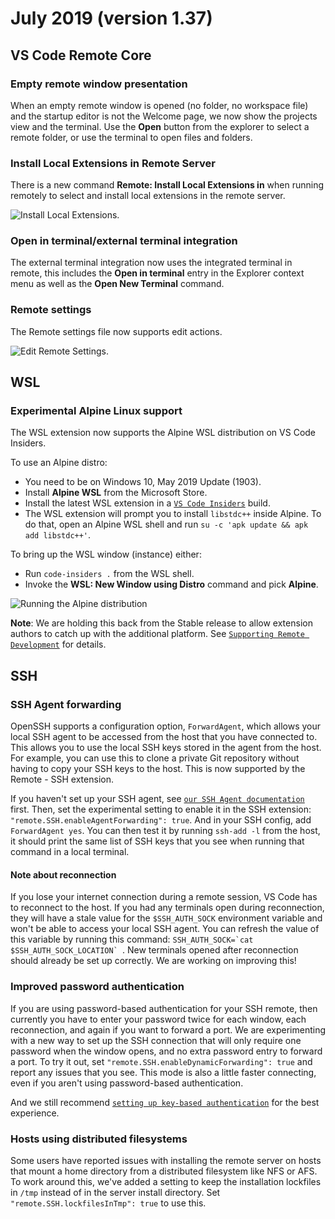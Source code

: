 # July 2019 (version 1.37)

## VS Code Remote Core

### Empty remote window presentation

When an empty remote window is opened (no folder, no workspace file) and the startup editor is not the Welcome page, we now show the projects view and the terminal. Use the **Open** button from the explorer to select a remote folder, or use the terminal to open files and folders.

### Install Local Extensions in Remote Server

There is a new command **Remote: Install Local Extensions in** when running remotely to select and install local extensions in the remote server.

![`Install Local Extensions`](images/1_37/install-local-extensions-remote.gif).

### Open in terminal/external terminal integration

The external terminal integration now uses the integrated terminal in remote, this includes the **Open in terminal** entry in the Explorer context menu as well as the **Open New Terminal** command.

### Remote settings

The Remote settings file now supports edit actions.

![`Edit Remote Settings`](images/1_37/remote-settings.png).

## WSL

### Experimental Alpine Linux support

The WSL extension now supports the Alpine WSL distribution on VS Code Insiders.

To use an Alpine distro:

- You need to be on Windows 10, May 2019 Update (1903).
- Install **Alpine WSL** from the Microsoft Store.
- Install the latest WSL extension in a [`VS Code Insiders`](https://code.visualstudio.com/insiders/) build.
- The WSL extension will prompt you to install `libstdc++` inside Alpine. To do that, open an Alpine WSL shell and run `su -c 'apk update && apk add libstdc++'`.

To bring up the WSL window (instance) either:

- Run `code-insiders .` from the WSL shell.
- Invoke the **WSL: New Window using Distro** command and pick **Alpine**.

![`Running the Alpine distribution`](images/1_37/alpine.png)

**Note**: We are holding this back from the Stable release to allow extension authors to catch up with the additional platform. See [`Supporting Remote Development`](https://code.visualstudio.com/api/advanced-topics/remote-extensions) for details.

## SSH

### SSH Agent forwarding

OpenSSH supports a configuration option, `ForwardAgent`, which allows your local SSH agent to be accessed from the host that you have connected to. This allows you to use the local SSH keys stored in the agent from the host. For example, you can use this to clone a private Git repository without having to copy your SSH keys to the host. This is now supported by the Remote - SSH extension.

If you haven't set up your SSH agent, see [`our SSH Agent documentation`](https://code.visualstudio.com/docs/remote/troubleshooting#_setting-up-the-ssh-agent) first. Then, set the experimental setting to enable it in the SSH extension: `"remote.SSH.enableAgentForwarding": true`. And in your SSH config, add `ForwardAgent yes`. You can then test it by running `ssh-add -l` from the host, it should print the same list of SSH keys that you see when running that command in a local terminal.

#### Note about reconnection

If you lose your internet connection during a remote session, VS Code has to reconnect to the host. If you had any terminals open during reconnection, they will have a stale value for the `$SSH_AUTH_SOCK` environment variable and won't be able to access your local SSH agent. You can refresh the value of this variable by running this command: ```SSH_AUTH_SOCK=`cat $SSH_AUTH_SOCK_LOCATION` ```. New terminals opened after reconnection should already be set up correctly. We are working on improving this!

### Improved password authentication

If you are using password-based authentication for your SSH remote, then currently you have to enter your password twice for each window, each reconnection, and again if you want to forward a port. We are experimenting with a new way to set up the SSH connection that will only require one password when the window opens, and no extra password entry to forward a port. To try it out, set `"remote.SSH.enableDynamicForwarding": true` and report any issues that you see. This mode is also a little faster connecting, even if you aren't using password-based authentication.

And we still recommend [`setting up key-based authentication`](https://code.visualstudio.com/docs/remote/troubleshooting#_configuring-key-based-authentication) for the best experience.

### Hosts using distributed filesystems

Some users have reported issues with installing the remote server on hosts that mount a home directory from a distributed filesystem like NFS or AFS. To work around this, we've added a setting to keep the installation lockfiles in `/tmp` instead of in the server install directory. Set `"remote.SSH.lockfilesInTmp": true` to use this.

